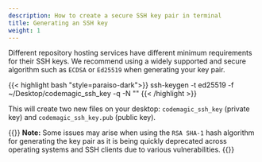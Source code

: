 ```yaml
---
description: How to create a secure SSH key pair in terminal
title: Generating an SSH key
weight: 1
---
```


Different repository hosting services have different minimum requirements for their SSH keys. We recommend using a widely supported and secure algorithm such as `ECDSA` or `Ed25519` when generating your key pair.

{{< highlight bash "style=paraiso-dark">}}
ssh-keygen -t ed25519 -f ~/Desktop/codemagic_ssh_key -q -N ""
{{< /highlight >}}


This will create two new files on your desktop: `codemagic_ssh_key` (private key) and `codemagic_ssh_key.pub` (public key). 

{{<notebox>}}
**Note:** Some issues may arise when using the `RSA SHA-1` hash algorithm for generating the key pair as it is being quickly deprecated across operating systems and SSH clients due to various vulnerabilities.
{{</notebox>}}
